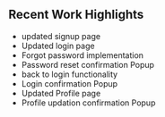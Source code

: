 ## Recent Work Highlights
- updated signup page
- Updated login page
- Forgot password implementation 
- Password reset confirmation Popup
- back to login functionality 
- Login confirmation Popup
- Updated Profile page
- Profile updation confirmation Popup
